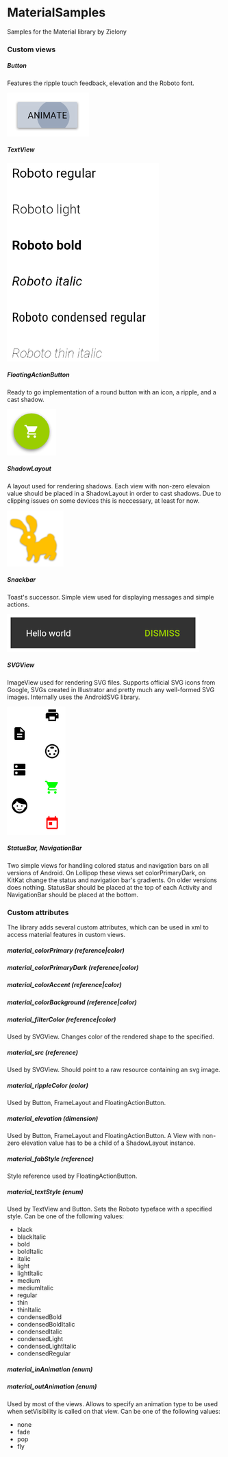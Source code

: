 MaterialSamples
===============

Samples for the Material library by Zielony

### Custom views

##### Button
Features the ripple touch feedback, elevation and the Roboto font.

![My image](https://github.com/ZieIony/MaterialSamples/blob/master/images/ripple%20button.png)

##### TextView

![My image](https://github.com/ZieIony/MaterialSamples/blob/master/images/roboto%20textview.png)

##### FloatingActionButton
Ready to go implementation of a round button with an icon, a ripple, and a cast shadow.

![My image](https://github.com/ZieIony/MaterialSamples/blob/master/images/floating%20action%20button.png)

##### ShadowLayout
A layout used for rendering shadows. Each view with non-zero elevaion value should be placed in a ShadowLayout in order to cast shadows. Due to clipping issues on some devices this is neccessary, at least for now.

![My image](https://github.com/ZieIony/MaterialSamples/blob/master/images/bunny.png)

##### Snackbar
Toast's successor. Simple view used for displaying messages and simple actions.

![My image](https://github.com/ZieIony/MaterialSamples/blob/master/images/snackbar.png)

##### SVGView
ImageView used for rendering SVG files. Supports official SVG icons from Google, SVGs created in Illustrator and pretty much any well-formed SVG images. Internally uses the AndroidSVG library.

![My image](https://github.com/ZieIony/MaterialSamples/blob/master/images/svg%20icons.png)

##### StatusBar, NavigationBar
Two simple views for handling colored status and navigation bars on all versions of Android. On Lollipop these views set colorPrimaryDark, on KitKat change the status and navigation bar's gradients. On older versions does nothing. StatusBar should be placed at the top of each Activity and NavigationBar should be placed at the bottom.

### Custom attributes

The library adds several custom attributes, which can be used in xml to access material features in custom views.

##### material_colorPrimary (reference|color)
##### material_colorPrimaryDark (reference|color)
##### material_colorAccent (reference|color)
##### material_colorBackground (reference|color)

##### material_filterColor (reference|color)
Used by SVGView. Changes color of the rendered shape to the specified.

##### material_src (reference)
Used by SVGView. Should point to a raw resource containing an svg image.

##### material_rippleColor (color)
Used by Button, FrameLayout and FloatingActionButton.

##### material_elevation (dimension)
Used by Button, FrameLayout and FloatingActionButton. A View with non-zero elevation value has to be a child of a ShadowLayout instance.

##### material_fabStyle (reference)
Style reference used by FloatingActionButton.

##### material_textStyle (enum)
Used by TextView and Button. Sets the Roboto typeface with a specified style. Can be one of the following values:
 - black
 - blackItalic
 - bold
 - boldItalic
 - italic
 - light
 - lightItalic
 - medium
 - mediumItalic
 - regular
 - thin
 - thinItalic
 - condensedBold
 - condensedBoldItalic
 - condensedItalic
 - condensedLight
 - condensedLightItalic
 - condensedRegular

##### material_inAnimation (enum)
##### material_outAnimation (enum)
Used by most of the views. Allows to specify an animation type to be used when setVisibility is called on that view. Can be one of the following values:
 - none
 - fade
 - pop
 - fly
